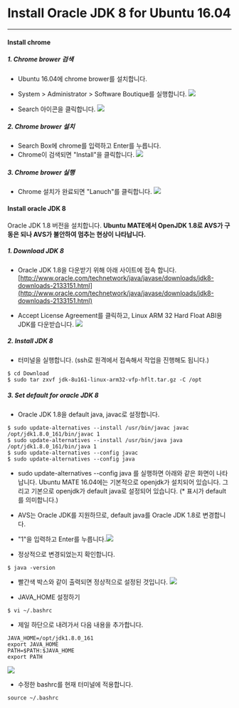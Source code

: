 # Install Oracle JDK 8 for Ubuntu 16.04

---

#### Install chrome 

##### 1. Chrome brower 검색
- Ubuntu 16.04에 chrome brower를 설치합니다. 
- System &gt; Administrator &gt; Software Boutique를 실행합니다.
![](/assets/avs_setup_step_1.jpg)

- Search 아이콘을 클릭합니다.
![](/assets/avs_setup_step_2.jpg)

##### 2. Chrome brower 설치
- Search Box에 chrome를 입력하고 Enter를 누릅니다. 
- Chrome이 검색되면 "Install"을 클릭합니다.
![](/assets/avs_setup_step_3.jpg)

##### 3. Chrome brower 실행
- Chrome 설치가 완료되면 "Lanuch"를 클릭합니다.
![](/assets/avs_setup_step_4.jpg)

#### Install oracle JDK 8
Oracle JDK 1.8 버전을 설치합니다.
**Ubuntu MATE에서 OpenJDK 1.8로 AVS가 구동은 되나 AVS가 불안하여 멈추는 현상이 나타납니다.**

##### 1. Download JDK 8
- Oracle JDK 1.8을 다운받기 위해 아래 사이트에 접속 합니다.
[http://www.oracle.com/technetwork/java/javase/downloads/jdk8-downloads-2133151.html](http://www.oracle.com/technetwork/java/javase/downloads/jdk8-downloads-2133151.html)

- Accept License Agreement를 클릭하고, Linux ARM 32 Hard Float ABI용 JDK를 다운받습니다.
![](/assets/avs_setup_step_5.jpg)

##### 2. Install JDK 8
- 터미널을 실행합니다. \(ssh로 원격에서 접속해서 작업을 진행해도 됩니다.\)
```
$ cd Download
$ sudo tar zxvf jdk-8u161-linux-arm32-vfp-hflt.tar.gz -C /opt
```

##### 3. Set default for oracle JDK 8
- Oracle JDK 1.8을 default java, javac로 설정합니다.
```
$ sudo update-alternatives --install /usr/bin/javac javac /opt/jdk1.8.0_161/bin/javac 1
$ sudo update-alternatives --install /usr/bin/java java /opt/jdk1.8.0_161/bin/java 1
$ sudo update-alternatives --config javac
$ sudo update-alternatives --config java
```
- sudo update-alternatives --config java 를 실행하면 아래와 같은 화면이 나타납니다. Ubuntu MATE 16.04에는 기본적으로 openjdk가 설치되어 있습니다. 그리고 기본으로 openjdk가 default java로 설정되어 있습니다. \(\* 표시가 default를 의미합니다.\)

- AVS는 Oracle JDK를 지원하므로, default java를 Oracle JDK 1.8로 변경합니다.

- "1"을 입력하고 Enter를 누릅니다.![](/assets/avs_setup_step_6.jpg)

- 정상적으로 변경되었는지 확인합니다.
```
$ java -version
```

- 빨간색 박스와 같이 출력되면 정상적으로 설정된 것입니다.
![](/assets/avs_setup_step_7.jpg)

- JAVA\_HOME 설정하기
```
$ vi ~/.bashrc
```

- 제일 하단으로 내려가서 다음 내용을 추가합니다.
```
JAVA_HOME=/opt/jdk1.8.0_161
export JAVA_HOME
PATH=$PATH:$JAVA_HOME
export PATH
```
![](/assets/avs_setup_step_8.jpg)

- 수정한 bashrc를 현재 터미널에 적용합니다.
```
source ~/.bashrc
```

